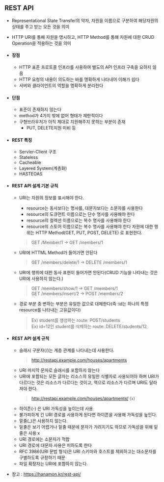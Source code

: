 ## REST API
- Representational State Transfer의 약자, 자원을 이름으로 구분하여 해당자원의 상태를 주고 받는 모든 것을 의미
- HTTP URI를 통해 자원을 명시하고, HTTP Method를 통해 자원에 대한 CRUD Operation을 적용하는 것을 의미
- #### 장점
    - HTTP 표준 프로토콜 인프라를 사용하여 별도의 API 인프라 구축을 요하지 않음
    - HTTP 요청의 내용이 의도하는 바를 명확하게 나타내어 이해가 쉽다
    - 서버와 클라이언트의 역할을 명확하게 분리한다
- #### 단점
    - 표준이 존재하지 않는다
    - method가 4가지 밖에 없어 형태가 제한적이다
    - 구형브라우저가 아직 제대로 지원해주지 못하는 부분이 존재
        - PUT, DELETE지원 미비 등
- #### REST 특징
    - Servler-Client 구조
    - Stateless
    - Cacheable
    - Layered System(계층화)
    - HASTEOAS
- #### REST API 설계 기본 규칙
  - URI는 자원의 정보를 표시해야 한다.
    - resource는 동사보다는 명사를, 대문자보다는 소문자를 사용한다
    - resource의 도큐먼트 이름으로는 단수 명사를 사용해야 한다
    - resource의 컬렉션 이름으로는 복수 명사를 사용해야 한다
    - resource의 스토어 이름으로는 복수 명사를 사용해야 한다
      자원에 대한 행위는 HTTP Method(GET, PUT, POST, DELETE) 로 표현한다.
    > GET /Member/1  -> GET /members/1

  - URI에 HTTML Method가 들어가면 안된다
    > GET /members/delete/1 -> DELETE /members/1  

  - URI에 행위에 대한 동사 표현이 들어가면 안된다(CRUD 기능을 나타내는 것은 URI에 사용하지 않는다.)
    > GET /members/show/1 -> GET /members/1  
      GET /members/insert/2 -> POST /members/2

  - 경로 부분 중 변하는 부분은 유일한 값으로 대체한다(즉 :id는 하나의 특정 resource를 나타내는 고유값이다)

    > Ex) student를 생성하는 route: POST/students  
      Ex) id=12인 student를 삭제하는 route: DELETE/students/12

- #### REST API 설계 규칙
  - 슬래시 구분자(/)는 계층 관계를 나타내는데 사용한다.
    > http://restapi.example.com/houses/apartments
  - URI 마지막 문자로 슬래시를 포함하지 않는다
  - URI에 포함되는 모든 글자는 리소스의 유일한 식별자로 사용되어야 하며 URI가 다르다는 것은 리소스가 다르다는 것이고, 역으로 리소스가 다르며 URI도 달라져야 한다.
    > http://restapi.example.com/houses/apartments/ (x)
  - 하이픈(-) 은 URI 가독성을 높이는데 사용
  - 불가피하게 긴 URI 경로를 사용하게 된다면 하이픈을 사용해 가독성을 높인다.
  - 밑줄(_)은 사용하지 않는다.
  - 밑줄은 보기 어렵거나 밑줄 때문에 문자가 가려지기도 하므로 가독성을 위해 밑줄은 사용 x
  - URI 경로에는 소문자가 적합
  - URI 경로에 대문자 사용은 피하도록 한다
  - RFC 3986(URI 문법 형식)은 URI 스키마와 호스트를 제외하고는 대소문자를 구별하도록 규정하기 때문
  - 파일 확장자는 URI에 포함하지 않는다.

- 참고 : https://hanamon.kr/rest-api/
